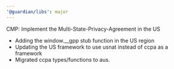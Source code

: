 ```yaml
---
'@guardian/libs': major
---
```


CMP: Implement the Multi-State-Privacy-Agreement in the US

- Adding the window.\_\_gpp stub function in the US region
- Updating the US framework to use usnat instead of ccpa as a framework
- Migrated ccpa types/functions to aus.
